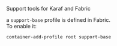 Support tools for Karaf and Fabric

a `support-base` profile is defined in Fabric.  
To enable it:
```
container-add-profile root support-base
```
    
 